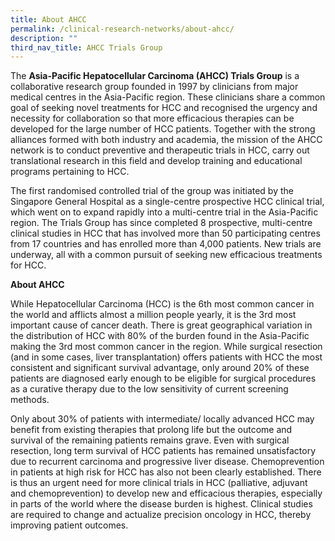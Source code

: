 ```yaml
---
title: About AHCC
permalink: /clinical-research-networks/about-ahcc/
description: ""
third_nav_title: AHCC Trials Group
---
```

The **Asia-Pacific Hepatocellular Carcinoma (AHCC) Trials Group** is a collaborative research group founded in 1997 by clinicians from major medical centres in the Asia-Pacific region. These clinicians share a common goal of seeking novel treatments for HCC and recognised the urgency and necessity for collaboration so that more efficacious therapies can be developed for the large number of HCC patients. Together with the strong alliances formed with both industry and academia, the mission of the AHCC network is to conduct preventive and therapeutic trials in HCC, carry out translational research in this field and develop training and educational programs pertaining to HCC.

The first randomised controlled trial of the group was initiated by the Singapore General Hospital as a single-centre prospective HCC clinical trial, which went on to expand rapidly into a multi-centre trial in the Asia-Pacific region. The Trials Group has since completed 8 prospective, multi-centre clinical studies in HCC that has involved more than 50 participating centres from 17 countries and has enrolled more than 4,000 patients. New trials are underway, all with a common pursuit of seeking new efficacious treatments for HCC.

**About AHCC** 

While Hepatocellular Carcinoma (HCC) is the 6th most common cancer in the world and afflicts almost a million people yearly, it is the 3rd most important cause of cancer death. There is great geographical variation in the distribution of HCC with 80% of the burden found in the Asia-Pacific making the 3rd most common cancer in the region. While surgical resection (and in some cases, liver transplantation) offers patients with HCC the most consistent and significant survival advantage, only around 20% of these patients are diagnosed early enough to be eligible for surgical procedures as a curative therapy due to the low sensitivity of current screening methods.

Only about 30% of patients with intermediate/ locally advanced HCC may benefit from existing therapies that prolong life but the outcome and survival of the remaining patients remains grave. Even with surgical resection, long term survival of HCC patients has remained unsatisfactory due to recurrent carcinoma and progressive liver disease. Chemoprevention in patients at high risk for HCC has also not been clearly established. There is thus an urgent need for more clinical trials in HCC (palliative, adjuvant and chemoprevention) to develop new and efficacious therapies, especially in parts of the world where the disease burden is highest. Clinical studies are required to change and actualize precision oncology in HCC, thereby improving patient outcomes.
